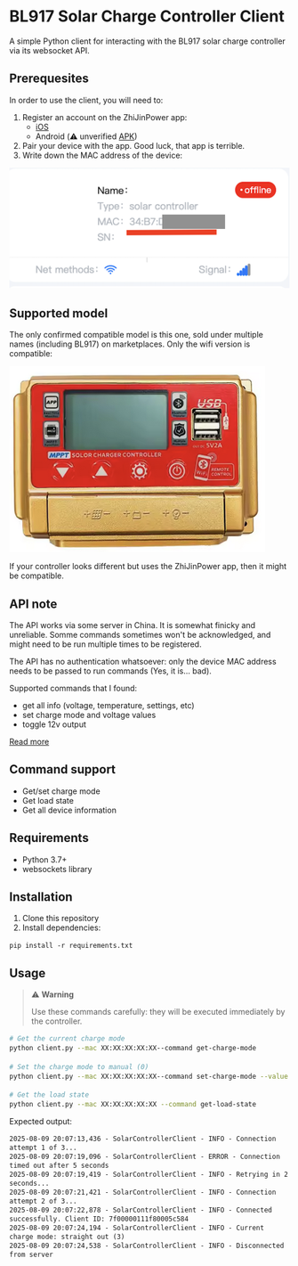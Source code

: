 # BL917 Solar Charge Controller Client

A simple Python client for interacting with the BL917 solar charge controller via its websocket API.


## Prerequesites

In order to use the client, you will need to:

1. Register an account on the ZhiJinPower app: 
   * [iOS](https://apps.apple.com/fr/app/%E6%9E%9D%E6%99%8B%E8%83%BD%E6%BA%90zhijinpower/id6450771899?l=en-GB)
   * Android (⚠️ unverified [APK](https://fir.xcxwo.com/j73q9l))
2. Pair your device with the app. Good luck, that app is terrible.
3. Write down the MAC address of the device:

![mac_screenshot.png](resources/mac_screenshot.png)

## Supported model

The only confirmed compatible model is this one, sold under multiple names (including BL917) on marketplaces.
Only the wifi version is compatible:

![BL917 Solar Charge Controller](resources/bl917.png)

If your controller looks different but uses the ZhiJinPower app, then it might be compatible.

## API note

The API works via some server in China. It is somewhat finicky and unreliable. Somme commands sometimes won't be acknowledged, and might need to be run multiple times to be registered.

The API has no authentication whatsoever: only the device MAC address needs to be passed to run commands (Yes, it is... bad).

Supported commands that I found:
- get all info (voltage, temperature, settings, etc)
- set charge mode and voltage values
- toggle 12v output

[Read more](API_REVERSE_ENGINEERING.md)

## Command support

  - Get/set charge mode
  - Get load state
  - Get all device information

## Requirements

- Python 3.7+
- websockets library

## Installation

1. Clone this repository
2. Install dependencies:

```pip install -r requirements.txt```

## Usage

> ⚠️ **Warning**
> 
> Use these commands carefully: they will be executed immediately by the controller.

```bash
# Get the current charge mode
python client.py --mac XX:XX:XX:XX:XX--command get-charge-mode

# Set the charge mode to manual (0)
python client.py --mac XX:XX:XX:XX:XX--command set-charge-mode --value 0

# Get the load state
python client.py --mac XX:XX:XX:XX:XX --command get-load-state
```

Expected output:
```
2025-08-09 20:07:13,436 - SolarControllerClient - INFO - Connection attempt 1 of 3...
2025-08-09 20:07:19,096 - SolarControllerClient - ERROR - Connection timed out after 5 seconds
2025-08-09 20:07:19,419 - SolarControllerClient - INFO - Retrying in 2 seconds...
2025-08-09 20:07:21,421 - SolarControllerClient - INFO - Connection attempt 2 of 3...
2025-08-09 20:07:22,878 - SolarControllerClient - INFO - Connected successfully. Client ID: 7f00000111f80005c584
2025-08-09 20:07:24,194 - SolarControllerClient - INFO - Current charge mode: straight out (3)
2025-08-09 20:07:24,538 - SolarControllerClient - INFO - Disconnected from server
```